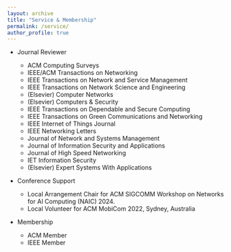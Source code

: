```yaml
---
layout: archive
title: "Service & Membership"
permalink: /service/
author_profile: true
---
```


<!-- {% include base_path %}


{% for post in site.portfolio %}
  {% include archive-single.html %}
{% endfor %}

 -->

* Journal Reviewer
  * ACM Computing Surveys
  * IEEE/ACM Transactions on Networking
  * IEEE Transactions on Network and Service Management
  * IEEE Transactions on Network Science and Engineering
  * (Elsevier) Computer Networks 
  * (Elsevier) Computers & Security
  * IEEE Transactions on Dependable and Secure Computing
  * IEEE Transactions on Green Communications and Networking
  * IEEE Internet of Things Journal
  * IEEE Networking Letters
  * Journal of Network and Systems Management
  * Journal of Information Security and Applications
  * Journal of High Speed Networking
  * IET Information Security
  * (Elsevier) Expert Systems With Applications

* Conference Support
  * Local Arrangement Chair for ACM SIGCOMM Workshop on Networks for AI Computing (NAIC) 2024.
  * Local Volunteer for ACM MobiCom 2022, Sydney, Australia

* Membership
  * ACM Member
  * IEEE Member